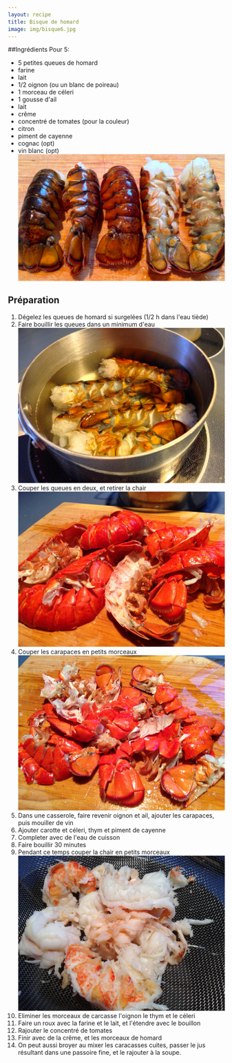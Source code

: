 ```yaml
---
layout: recipe
title: Bisque de homard
image: img/bisque6.jpg
---
```



##Ingrédients
Pour 5:

* 5 petites queues de homard
* farine
* lait
* 1/2 oignon (ou un blanc de poireau)
* 1 morceau de céleri
* 1 gousse d'ail
* lait
* crême
* concentré de tomates (pour la couleur)
* citron
* piment de cayenne
* cognac (opt)
* vin blanc (opt)   
![image](img/bisque1.jpg)



## Préparation
1. Dégelez les queues de homard si surgelées (1/2 h dans l'eau tiède)
2. Faire bouillir les queues dans un minimum d'eau   
![image](img/bisque2.jpg)
3. Couper les queues en deux, et retirer la chair   
![image](img/bisque3.jpg)
4. Couper les carapaces en petits morceaux  
![image](img/bisque5.jpg)
5. Dans une casserole, faire revenir oignon et ail, ajouter les carapaces, puis mouiller de vin
6. Ajouter carotte et céleri, thym et piment de cayenne
7. Completer avec de l'eau de cuisson
8. Faire bouillir 30 minutes
9. Pendant ce temps couper la chair en petits morceaux   
![image](img/bisque4.jpg)
10. Eliminer les morceaux de carcasse l'oignon le thym et le céleri
11. Faire un roux avec la farine et le lait, et l'étendre avec le bouillon
12. Rajouter le concentré de tomates
13. Finir avec de la crême, et les morceaux de homard
14. On peut aussi broyer au mixer les caracasses cuites, passer le jus résultant dans une passoire fine, et le rajouter à la soupe.



